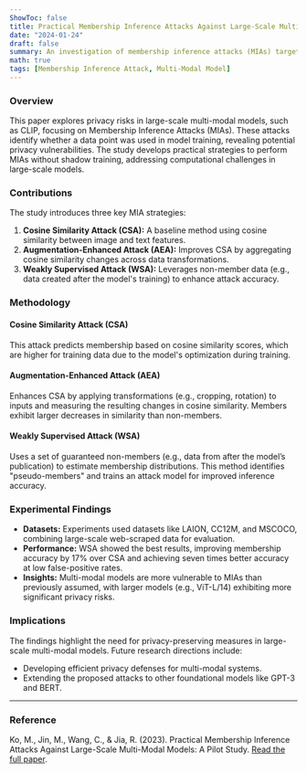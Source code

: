 ```yaml
---
ShowToc: false
title: Practical Membership Inference Attacks Against Large-Scale Multi-Modal Models - A Pilot Study
date: "2024-01-24"
draft: false
summary: An investigation of membership inference attacks (MIAs) targeting large-scale multi-modal models like CLIP, introducing practical attack strategies without shadow training.
math: true
tags: [Membership Inference Attack, Multi-Modal Model]
---
```


### Overview
This paper explores privacy risks in large-scale multi-modal models, such as CLIP, focusing on Membership Inference Attacks (MIAs). These attacks identify whether a data point was used in model training, revealing potential privacy vulnerabilities. The study develops practical strategies to perform MIAs without shadow training, addressing computational challenges in large-scale models.

### Contributions
The study introduces three key MIA strategies:
1. **Cosine Similarity Attack (CSA):** A baseline method using cosine similarity between image and text features.
2. **Augmentation-Enhanced Attack (AEA):** Improves CSA by aggregating cosine similarity changes across data transformations.
3. **Weakly Supervised Attack (WSA):** Leverages non-member data (e.g., data created after the model's training) to enhance attack accuracy.

### Methodology
#### Cosine Similarity Attack (CSA)
This attack predicts membership based on cosine similarity scores, which are higher for training data due to the model's optimization during training.

#### Augmentation-Enhanced Attack (AEA)
Enhances CSA by applying transformations (e.g., cropping, rotation) to inputs and measuring the resulting changes in cosine similarity. Members exhibit larger decreases in similarity than non-members.

#### Weakly Supervised Attack (WSA)
Uses a set of guaranteed non-members (e.g., data from after the model’s publication) to estimate membership distributions. This method identifies "pseudo-members" and trains an attack model for improved inference accuracy.

### Experimental Findings
- **Datasets:** Experiments used datasets like LAION, CC12M, and MSCOCO, combining large-scale web-scraped data for evaluation.
- **Performance:** WSA showed the best results, improving membership accuracy by 17% over CSA and achieving seven times better accuracy at low false-positive rates.
- **Insights:** Multi-modal models are more vulnerable to MIAs than previously assumed, with larger models (e.g., ViT-L/14) exhibiting more significant privacy risks.

### Implications
The findings highlight the need for privacy-preserving measures in large-scale multi-modal models. Future research directions include:
- Developing efficient privacy defenses for multi-modal systems.
- Extending the proposed attacks to other foundational models like GPT-3 and BERT.

---

### Reference
Ko, M., Jin, M., Wang, C., & Jia, R. (2023). Practical Membership Inference Attacks Against Large-Scale Multi-Modal Models: A Pilot Study. [Read the full paper](https://arxiv.org/abs/2310.00108).

